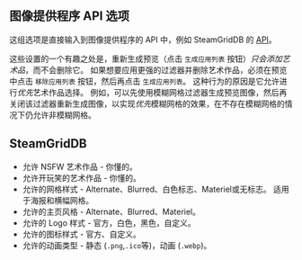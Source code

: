 ## 图像提供程序 API 选项

这组选项是直接输入到图像提供程序的 API 中，例如 SteamGridDB 的 [API](https://www.steamgriddb.com/api/v2)。

这些设置的一个有趣之处是，重新生成预览（点击 `生成应用列表` 按钮）*只会添加艺术品*，而不会删除它。 如果想要应用更强的过滤器并删除艺术作品，必须在预览中点击 `移除应用列表` 按钮，然后再点击 `生成应用列表`。 这种行为的原因是它允许进行*优先*艺术作品选择。 例如，可以先使用模糊网格过滤器生成预览图像，然后再关闭该过滤器重新生成图像，以实现*优先*模糊网格的效果，在不存在模糊网格的情况下仍允许非模糊网格。

## SteamGridDB

* 允许 NSFW 艺术作品 - 你懂的。
* 允许开玩笑的艺术作品 - 你懂的。
* 允许的网格样式 - Alternate、Blurred、白色标志、Materiel或无标志。 适用于海报和横幅网格。
* 允许的主页风格 - Alternate、Blurred、Materiel。
* 允许的 Logo 样式 - 官方，白色，黑色，自定义。
* 允许的图标样式 - 官方、自定义。
* 允许的动画类型 - 静态 (`.png`,`.ico`等)，动画 (`.webp`)。
